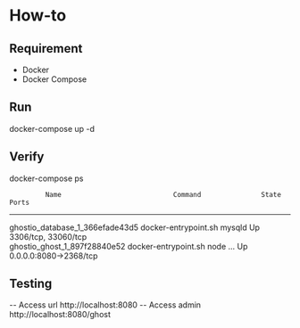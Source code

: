 # How-to 

## Requirement
- Docker
- Docker Compose

## Run

docker-compose up -d


## Verify

docker-compose ps 

             Name                            Command               State           Ports         
-------------------------------------------------------------------------------------------------
ghostio_database_1_366efade43d5   docker-entrypoint.sh mysqld      Up      3306/tcp, 33060/tcp   
ghostio_ghost_1_897f28840e52      docker-entrypoint.sh node  ...   Up      0.0.0.0:8080->2368/tcp


## Testing

-- Access url http://localhost:8080
-- Access admin http://localhost:8080/ghost
